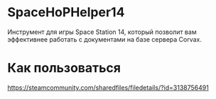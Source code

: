# SpaceHoPHelper14
Инструмент для игры Space Station 14, который позволит вам эффективнее работать с документами на базе сервера Corvax.

# Как пользоваться
https://steamcommunity.com/sharedfiles/filedetails/?id=3138756491
